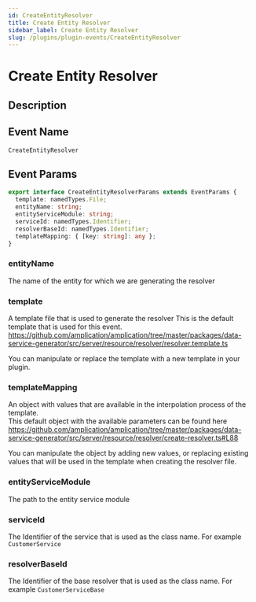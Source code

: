 ```yaml
---
id: CreateEntityResolver
title: Create Entity Resolver
sidebar_label: Create Entity Resolver
slug: /plugins/plugin-events/CreateEntityResolver
---
```


# Create Entity Resolver

## Description

## Event Name

`CreateEntityResolver`

## Event Params

```ts
export interface CreateEntityResolverParams extends EventParams {
  template: namedTypes.File;
  entityName: string;
  entityServiceModule: string;
  serviceId: namedTypes.Identifier;
  resolverBaseId: namedTypes.Identifier;
  templateMapping: { [key: string]: any };
}
```

### entityName

The name of the entity for which we are generating the resolver

### template

A template file that is used to generate the resolver
This is the default template that is used for this event.
https://github.com/amplication/amplication/tree/master/packages/data-service-generator/src/server/resource/resolver/resolver.template.ts

You can manipulate or replace the template with a new template in your plugin.

### templateMapping

An object with values that are available in the interpolation process of the template.  
This default object with the available parameters can be found here
https://github.com/amplication/amplication/tree/master/packages/data-service-generator/src/server/resource/resolver/create-resolver.ts#L88

You can manipulate the object by adding new values, or replacing existing values that will be used in the template when creating the resolver file.

### entityServiceModule

The path to the entity service module

### serviceId

The Identifier of the service that is used as the class name. For example `CustomerService`

### resolverBaseId

The Identifier of the base resolver that is used as the class name. For example `CustomerServiceBase`
